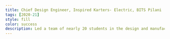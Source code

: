 ```yaml
---
title: Chief Design Engineer, Inspired Karters- Electric, BITS Pilani
tags: [2020-21]
style: fill
color: success
description: Led a team of nearly 20 students in the design and manufacturing of our team's first Formula Student Electric Vehicle. Managed cross-functional coordination across subsystems to ensure seamless integration of design, engineering, and production. The vehicle was developed for a national-level competition featuring teams from across India, where our efforts culminated in securing 2nd place.
---
```

